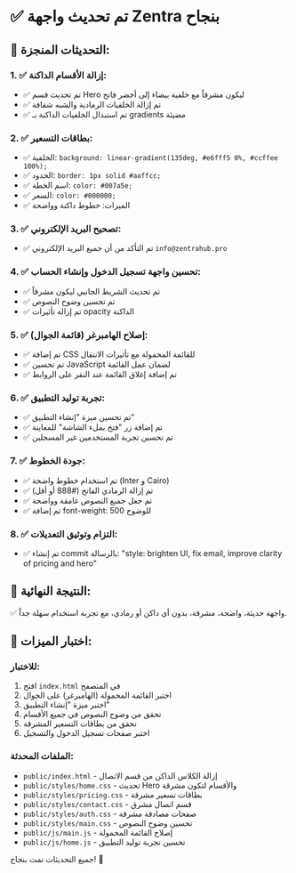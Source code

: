 # ✅ تم تحديث واجهة Zentra بنجاح

## 🎨 التحديثات المنجزة:

### 1. ✅ إزالة الأقسام الداكنة:
- ✅ تم تحديث قسم Hero ليكون مشرقاً مع خلفية بيضاء إلى أخضر فاتح
- ✅ تم إزالة الخلفيات الرمادية والشبه شفافة
- ✅ تم استبدال الخلفيات الداكنة بـ gradients مضيئة

### 2. ✅ بطاقات التسعير:
- ✅ الخلفية: `background: linear-gradient(135deg, #e6fff5 0%, #ccffee 100%);`
- ✅ الحدود: `border: 1px solid #aaffcc;`
- ✅ اسم الخطة: `color: #007a5e;`
- ✅ السعر: `color: #000000;`
- ✅ الميزات: خطوط داكنة وواضحة

### 3. ✅ تصحيح البريد الإلكتروني:
- ✅ تم التأكد من أن جميع البريد الإلكتروني `info@zentrahub.pro`

### 4. ✅ تحسين واجهة تسجيل الدخول وإنشاء الحساب:
- ✅ تم تحديث الشريط الجانبي ليكون مشرقاً
- ✅ تم تحسين وضوح النصوص
- ✅ تم إزالة تأثيرات opacity الداكنة

### 5. ✅ إصلاح الهامبرغر (قائمة الجوال):
- ✅ تم إضافة CSS للقائمة المحمولة مع تأثيرات الانتقال
- ✅ تم تحسين JavaScript لضمان عمل القائمة
- ✅ تم إضافة إغلاق القائمة عند النقر على الروابط

### 6. ✅ تجربة توليد التطبيق:
- ✅ تم تحسين ميزة "إنشاء التطبيق"
- ✅ تم إضافة زر "فتح بملء الشاشة" للمعاينة
- ✅ تم تحسين تجربة المستخدمين غير المسجلين

### 7. ✅ جودة الخطوط:
- ✅ تم استخدام خطوط واضحة (Inter و Cairo)
- ✅ تم إزالة الرمادي الفاتح (#888 أو أقل)
- ✅ تم جعل جميع النصوص غامقة وواضحة
- ✅ تم إضافة font-weight: 500 للوضوح

### 8. ✅ التزام وتوثيق التعديلات:
- ✅ تم إنشاء commit بالرسالة: "style: brighten UI, fix email, improve clarity of pricing and hero"

## 🎯 النتيجة النهائية:
✅ واجهة حديثة، واضحة، مشرقة، بدون أي داكن أو رمادي، مع تجربة استخدام سهلة جداً.

## 🧪 اختبار الميزات:

### للاختبار:
1. افتح `index.html` في المتصفح
2. اختبر القائمة المحمولة (الهامبرغر) على الجوال
3. اختبر ميزة "إنشاء التطبيق" 
4. تحقق من وضوح النصوص في جميع الأقسام
5. تحقق من بطاقات التسعير المشرقة
6. اختبر صفحات تسجيل الدخول والتسجيل

### الملفات المحدثة:
- `public/index.html` - إزالة الكلاس الداكن من قسم الاتصال
- `public/styles/home.css` - تحديث Hero والأقسام لتكون مشرقة
- `public/styles/pricing.css` - بطاقات تسعير مشرقة
- `public/styles/contact.css` - قسم اتصال مشرق
- `public/styles/auth.css` - صفحات مصادقة مشرقة
- `public/styles/main.css` - تحسين وضوح النصوص
- `public/js/main.js` - إصلاح القائمة المحمولة
- `public/js/home.js` - تحسين تجربة توليد التطبيق

جميع التحديثات تمت بنجاح! 🎉